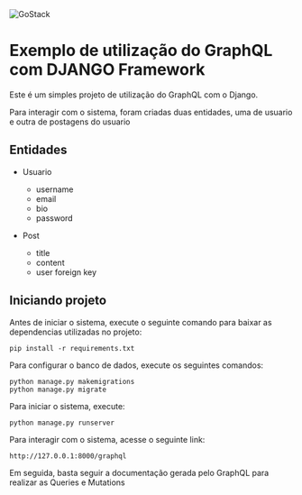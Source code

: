 <img alt="GoStack" src="https://miro.medium.com/max/700/1*jLrvxW83rre-25Nrhk-tww.png" />

# Exemplo de utilização do GraphQL com DJANGO Framework


Este é um simples projeto de utilização do GraphQL com o Django.

Para interagir com o sistema, foram criadas duas entidades, uma de usuario e outra de postagens do usuario

## Entidades
  - Usuario
    - username
    - email
    - bio
    - password

  - Post
    - title
    - content
    - user foreign key

## Iniciando projeto

Antes de iniciar o sistema, execute o seguinte comando para baixar as dependencias utilizadas no projeto:

```
pip install -r requirements.txt
```

Para configurar o banco de dados, execute os seguintes comandos:

```
python manage.py makemigrations
python manage.py migrate
```

Para iniciar o sistema, execute:

```
python manage.py runserver
```

Para interagir com o sistema, acesse o seguinte link:
```
http://127.0.0.1:8000/graphql
```

Em seguida, basta seguir a documentação gerada pelo GraphQL para realizar as Queries e Mutations